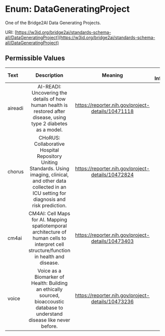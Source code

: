 
# Enum: DataGeneratingProject

One of the Bridge2AI Data Generating Projects.

URI: [https://w3id.org/bridge2ai/standards-schema-all/DataGeneratingProject](https://w3id.org/bridge2ai/standards-schema-all/DataGeneratingProject)


## Permissible Values

| Text | Description | Meaning | Other Information |
| :--- | :---: | :---: | ---: |
| aireadi | AI-READI: Uncovering the details of how human health is restored after disease, using type 2 diabetes as a model. | https://reporter.nih.gov/project-details/10471118 |  |
| chorus | CHoRUS: Collaborative Hospital Repository Uniting Standards. Using imaging, clinical, and other data collected in an ICU setting for diagnosis and risk prediction. | https://reporter.nih.gov/project-details/10472824 |  |
| cm4ai | CM4AI: Cell Maps for AI. Mapping spatiotemporal architecture of human cells to interpret cell structure/function in health and disease. | https://reporter.nih.gov/project-details/10473403 |  |
| voice | Voice as a Biomarker of Health: Building an ethically sourced, bioaccoustic database to understand disease like never before. | https://reporter.nih.gov/project-details/10473236 |  |

